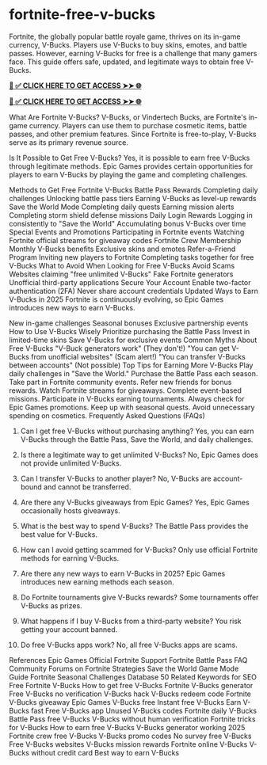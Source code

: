 # fortnite-free-v-bucks
Fortnite, the globally popular battle royale game, thrives on its in-game currency, V-Bucks. Players use V-Bucks to buy skins, emotes, and battle passes. However, earning V-Bucks for free is a challenge that many gamers face. This guide offers safe, updated, and legitimate ways to obtain free V-Bucks.


**[📌 ✅ CLICK HERE TO GET ACCESS ➤➤ 🌐](https://newmegadeals.xyz/FORTNITE/)**




**[📌 ✅ CLICK HERE TO GET ACCESS ➤➤ 🌐](https://newmegadeals.xyz/FORTNITE/)**


What Are Fortnite V-Bucks?
V-Bucks, or Vindertech Bucks, are Fortnite's in-game currency. Players can use them to purchase cosmetic items, battle passes, and other premium features. Since Fortnite is free-to-play, V-Bucks serve as its primary revenue source.

Is It Possible to Get Free V-Bucks?
Yes, it is possible to earn free V-Bucks through legitimate methods. Epic Games provides certain opportunities for players to earn V-Bucks by playing the game and completing challenges.

Methods to Get Free Fortnite V-Bucks
Battle Pass Rewards
Completing daily challenges
Unlocking battle pass tiers
Earning V-Bucks as level-up rewards
Save the World Mode
Completing daily quests
Earning mission alerts
Completing storm shield defense missions
Daily Login Rewards
Logging in consistently to "Save the World"
Accumulating bonus V-Bucks over time
Special Events and Promotions
Participating in Fortnite events
Watching Fortnite official streams for giveaway codes
Fortnite Crew Membership
Monthly V-Bucks benefits
Exclusive skins and emotes
Refer-a-Friend Program
Inviting new players to Fortnite
Completing tasks together for free V-Bucks
What to Avoid When Looking for Free V-Bucks
Avoid Scams
Websites claiming "free unlimited V-Bucks"
Fake Fortnite generators
Unofficial third-party applications
Secure Your Account
Enable two-factor authentication (2FA)
Never share account credentials
Updated Ways to Earn V-Bucks in 2025
Fortnite is continuously evolving, so Epic Games introduces new ways to earn V-Bucks.

New in-game challenges
Seasonal bonuses
Exclusive partnership events
How to Use V-Bucks Wisely
Prioritize purchasing the Battle Pass
Invest in limited-time skins
Save V-Bucks for exclusive events
Common Myths About Free V-Bucks
"V-Buck generators work" (They don't!)
"You can get V-Bucks from unofficial websites" (Scam alert!)
"You can transfer V-Bucks between accounts" (Not possible)
Top Tips for Earning More V-Bucks
Play daily challenges in "Save the World."
Purchase the Battle Pass each season.
Take part in Fortnite community events.
Refer new friends for bonus rewards.
Watch Fortnite streams for giveaways.
Complete event-based missions.
Participate in V-Bucks earning tournaments.
Always check for Epic Games promotions.
Keep up with seasonal quests.
Avoid unnecessary spending on cosmetics.
Frequently Asked Questions (FAQs)
1. Can I get free V-Bucks without purchasing anything?
Yes, you can earn V-Bucks through the Battle Pass, Save the World, and daily challenges.

2. Is there a legitimate way to get unlimited V-Bucks?
No, Epic Games does not provide unlimited V-Bucks.

3. Can I transfer V-Bucks to another player?
No, V-Bucks are account-bound and cannot be transferred.

4. Are there any V-Bucks giveaways from Epic Games?
Yes, Epic Games occasionally hosts giveaways.

5. What is the best way to spend V-Bucks?
The Battle Pass provides the best value for V-Bucks.

6. How can I avoid getting scammed for V-Bucks?
Only use official Fortnite methods for earning V-Bucks.

7. Are there any new ways to earn V-Bucks in 2025?
Epic Games introduces new earning methods each season.

8. Do Fortnite tournaments give V-Bucks rewards?
Some tournaments offer V-Bucks as prizes.

9. What happens if I buy V-Bucks from a third-party website?
You risk getting your account banned.

10. Do free V-Bucks apps work?
No, all free V-Bucks apps are scams.

References
Epic Games Official Fortnite Support
Fortnite Battle Pass FAQ
Community Forums on Fortnite Strategies
Save the World Game Mode Guide
Fortnite Seasonal Challenges Database
50 Related Keywords for SEO
Free Fortnite V-Bucks
How to get free V-Bucks
Fortnite V-Bucks generator
Free V-Bucks no verification
V-Bucks hack
V-Bucks redeem code
Fortnite V-Bucks giveaway
Epic Games V-Bucks free
Instant free V-Bucks
Earn V-Bucks fast
Free V-Bucks app
Unused V-Bucks codes
Fortnite daily V-Bucks
Battle Pass free V-Bucks
V-Bucks without human verification
Fortnite tricks for V-Bucks
How to earn free V-Bucks
V-Bucks generator working 2025
Fortnite crew free V-Bucks
V-Bucks promo codes
No survey free V-Bucks
Free V-Bucks websites
V-Bucks mission rewards
Fortnite online V-Bucks
V-Bucks without credit card
Best way to earn V-Bucks
